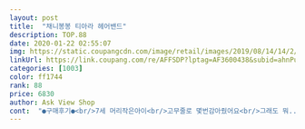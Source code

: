 ```yaml
---
layout: post 
title:  "채니봉봉 티아라 헤어밴드" 
description: TOP.88 
date: 2020-01-22 02:55:07 
img: https://static.coupangcdn.com/image/retail/images/2019/08/14/14/2/511a741f-286b-4622-a75f-f172b152f46e.jpg 
linkUrl: https://link.coupang.com/re/AFFSDP?lptag=AF3600438&subid=ahnPublicAsk&pageKey=282878231&itemId=897863915&vendorItemId=5253450894&traceid=V0-113-4d143d1520033522 
categories: [1003] 
color: ff1744 
rank: 88 
price: 6830 
author: Ask View Shop 
cont:  "●구매후기●<br/>7세 머리작은아이<br/>고무줄로 몇번감아줬어요<br/>그래도 뭐... <br/>너무너무이쁘니 단점또한커버되요<br/>드레스에  맞게  왕관 머리띠  구입했어요<br/>머리띠가 자꾸 앞으로 내려오네요<br/>엘사  드레스를   구입하고<br/>우리딸이 너무너무 좋아하고 아프지않다고 하네요<br/>" 
---
```

